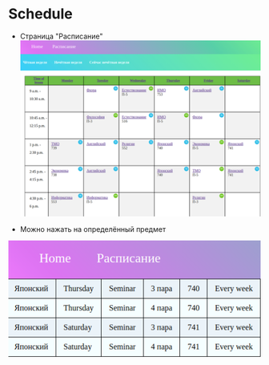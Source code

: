 # Schedule

- Страница "Расписание"
![](/readme1.png)

- Можно нажать на определённый предмет

![](/readme2.png)
